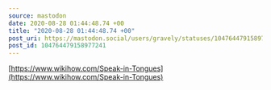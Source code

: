 ```yaml
---
source: mastodon
date: 2020-08-28 01:44:48.74 +00
title: "2020-08-28 01:44:48.74 +00"
post_uri: https://mastodon.social/users/gravely/statuses/104764479158977241
post_id: 104764479158977241
---
```

[https://www.wikihow.com/Speak-in-Tongues](https://www.wikihow.com/Speak-in-Tongues)



